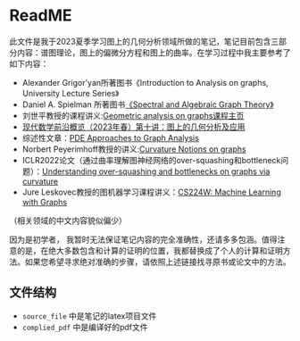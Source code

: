 # ReadME

此文件是我于2023夏季学习图上的几何分析领域所做的笔记，笔记目前包含三部分内容：谱图理论，图上的偏微分方程和图上的曲率。在学习过程中我主要参考了如下内容：

- Alexander Grigor'yan所著图书《Introduction to Analysis on graphs, University Lecture Series》
- Daniel A. Spielman 所著图书[《Spectral and Algebraic Graph Theory》]()
- 刘世平教授的课程讲义:[Geometric analysis on graphs课程主页](http://staff.ustc.edu.cn/~spliu/Teach_GA2021.html)
- [现代数学前沿概览（2023年春）第十讲：图上的几何分析及应用](https://www.bilibili.com/video/BV1Qs4y197UG/?spm_id_from=333.788&vd_source=b124522b4e09e585dffec4144565adea)
- 综述性文章：[PDE Approaches to Graph Analysis](https://arxiv.org/pdf/1505.00185.pdf)
- Norbert Peyerimhoff教授的讲义:[Curvature Notions on graphs](https://www.maths.dur.ac.uk/users/norbert.peyerimhoff/peyerimhoff-lecture-notes.pdf)
- ICLR2022论文（通过曲率理解图神经网络的over-squashing和bottleneck问题）：[Understanding over-squashing and bottlenecks on graphs via curvature](https://openreview.net/forum?id=7UmjRGzp-A)
- Jure Leskovec教授的图机器学习课程讲义：[CS224W: Machine Learning with Graphs](http://web.stanford.edu/class/cs224w/)

（相关领域的中文内容貌似偏少）

因为是初学者， 我暂时无法保证笔记内容的完全准确性，还请多多包涵。值得注意的是，在绝大多数包含和计算的证明的位置，我都替换成了个人的计算和证明方法。如果您希望寻求绝对准确的步骤，请依照上述链接找寻原书或论文中的方法。

## 文件结构

- `source_file` 中是笔记的latex项目文件
- `complied_pdf` 中是编译好的pdf文件
